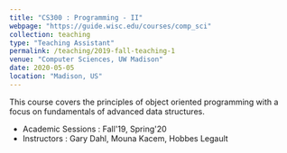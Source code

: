 ```yaml
---
title: "CS300 : Programming - II"
webpage: "https://guide.wisc.edu/courses/comp_sci"
collection: teaching
type: "Teaching Assistant"
permalink: /teaching/2019-fall-teaching-1
venue: "Computer Sciences, UW Madison"
date: 2020-05-05
location: "Madison, US"
---
```


This course covers the principles of object oriented programming with a focus on fundamentals of advanced data structures.
- Academic Sessions : Fall'19, Spring'20
- Instructors : Gary Dahl, Mouna Kacem, Hobbes Legault